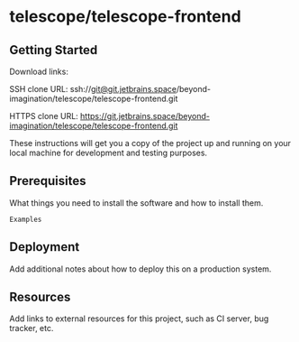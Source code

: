 # telescope/telescope-frontend



## Getting Started

Download links:

SSH clone URL: ssh://git@git.jetbrains.space/beyond-imagination/telescope/telescope-frontend.git

HTTPS clone URL: https://git.jetbrains.space/beyond-imagination/telescope/telescope-frontend.git



These instructions will get you a copy of the project up and running on your local machine for development and testing purposes.

## Prerequisites

What things you need to install the software and how to install them.

```
Examples
```

## Deployment

Add additional notes about how to deploy this on a production system.

## Resources

Add links to external resources for this project, such as CI server, bug tracker, etc.
